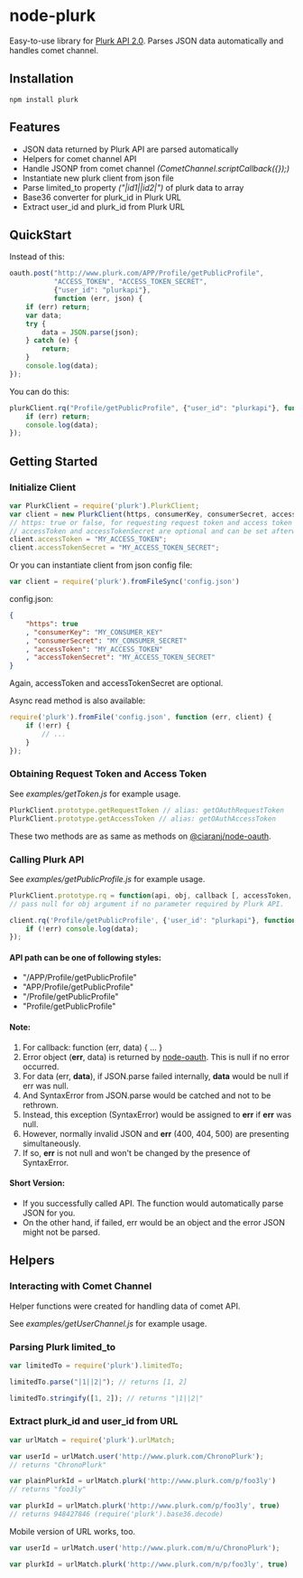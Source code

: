 # node-plurk #

Easy-to-use library for [Plurk API 2.0][API]. Parses JSON data automatically and handles comet channel.

## Installation ##

    npm install plurk

## Features ##

 - JSON data returned by Plurk API are parsed automatically
 - Helpers for comet channel API
 - Handle JSONP from comet channel *(CometChannel.scriptCallback({});)*
 - Instantiate new plurk client from json file
 - Parse limited_to property *("|id1||id2|")* of plurk data to array
 - Base36 converter for plurk_id in Plurk URL
 - Extract user\_id and plurk\_id from Plurk URL

## QuickStart ##

Instead of this:

```javascript
oauth.post("http://www.plurk.com/APP/Profile/getPublicProfile",
           "ACCESS_TOKEN", "ACCESS_TOKEN_SECRET",
           {"user_id": "plurkapi"},
           function (err, json) {
    if (err) return;
    var data;
    try {
        data = JSON.parse(json);
    } catch (e) {
        return;
    }
    console.log(data);
});
```

You can do this:

```javascript
plurkClient.rq("Profile/getPublicProfile", {"user_id": "plurkapi"}, function (err, data) {
    if (err) return;
    console.log(data);
});
```

## Getting Started ##

### Initialize Client ###

```javascript
var PlurkClient = require('plurk').PlurkClient;
var client = new PlurkClient(https, consumerKey, consumerSecret, accessToken, accessTokenSecret);
// https: true or false, for requesting request token and access token
// accessToken and accessTokenSecret are optional and can be set afterward.
client.accessToken = "MY_ACCESS_TOKEN";
client.accessTokenSecret = "MY_ACCESS_TOKEN_SECRET";
```

Or you can instantiate client from json config file:

```javascript
var client = require('plurk').fromFileSync('config.json')
```

config.json:

```json
{
    "https": true
    , "consumerKey": "MY_CONSUMER_KEY"
    , "consumerSecret": "MY_CONSUMER_SECRET"
    , "accessToken": "MY_ACCESS_TOKEN"
    , "accessTokenSecret": "MY_ACCESS_TOKEN_SECRET"
}
```

Again, accessToken and accessTokenSecret are optional.

Async read method is also available:

```javascript
require('plurk').fromFile('config.json', function (err, client) {
    if (!err) {
        // ...
    }
});
```

### Obtaining Request Token and Access Token ###

See *examples/getToken.js* for example usage.

```javascript
PlurkClient.prototype.getRequestToken // alias: getOAuthRequestToken
PlurkClient.prototype.getAccessToken // alias: getOAuthAccessToken
```

These two methods are as same as methods on [@ciaranj/node-oauth][oauth].

### Calling Plurk API ###

See *examples/getPublicProfile.js* for example usage.

```javascript
PlurkClient.prototype.rq = function(api, obj, callback [, accessToken, accessTokenSecret])
// pass null for obj argument if no parameter required by Plurk API.
```

```javascript
client.rq('Profile/getPublicProfile', {'user_id': "plurkapi"}, function(err, data) {
    if (!err) console.log(data);
});
```

#### API path can be one of following styles: ####

 - "/APP/Profile/getPublicProfile"
 - "APP/Profile/getPublicProfile"
 - "/Profile/getPublicProfile"
 - "Profile/getPublicProfile"

#### Note: #####

 1. For callback: function (err, data) { ... }
 2. Error object (**err**, data) is returned by [node-oauth][oauth]. This is null if no error occurred.
 3. For data (err, **data**), if JSON.parse failed internally, **data** would be null if err was null.
 4. And SyntaxError from JSON.parse would be catched and not to be rethrown.
 5. Instead, this exception (SyntaxError) would be assigned to **err** if **err** was null.
 6. However, normally invalid JSON and **err** (400, 404, 500) are presenting simultaneously.
 7. If so, **err** is not null and won't be changed by the presence of SyntaxError.

#### Short Version: ####

 - If you successfully called API. The function would automatically parse JSON for you.
 - On the other hand, if failed, err would be an object and the error JSON might not be parsed.

## Helpers ##

### Interacting with Comet Channel ###

Helper functions were created for handling data of comet API.

See *examples/getUserChannel.js* for example usage.

### Parsing Plurk limited_to ###

```javascript
var limitedTo = require('plurk').limitedTo;

limitedTo.parse("|1||2|"); // returns [1, 2]

limitedTo.stringify([1, 2]); // returns "|1||2|"
```

### Extract plurk\_id and user\_id from URL ###

```javascript
var urlMatch = require('plurk').urlMatch;

var userId = urlMatch.user('http://www.plurk.com/ChronoPlurk');
// returns "ChronoPlurk"

var plainPlurkId = urlMatch.plurk('http://www.plurk.com/p/foo3ly')
// returns "foo3ly"

var plurkId = urlMatch.plurk('http://www.plurk.com/p/foo3ly', true)
// returns 948427846 (require('plurk').base36.decode)
```

Mobile version of URL works, too.

```javascript
var userId = urlMatch.user('http://www.plurk.com/m/u/ChronoPlurk');

var plurkId = urlMatch.plurk('http://www.plurk.com/m/p/foo3ly', true)
```

[API]: http://www.plurk.com/API
[oauth]: https://github.com/ciaranj/node-oauth
